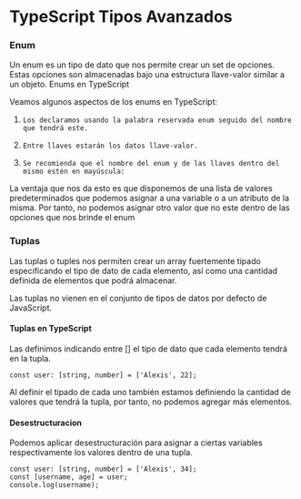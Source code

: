 # TypeScript Tipos Avanzados

### Enum

Un enum es un tipo de dato que nos permite crear un set de opciones. Estas opciones son almacenadas bajo una estructura llave-valor similar a un objeto.
Enums en TypeScript

Veamos algunos aspectos de los enums en TypeScript:

1.     Los declaramos usando la palabra reservada enum seguido del nombre que tendrá este.
2.     Entre llaves estarán los datos llave-valor.
3.     Se recomienda que el nombre del enum y de las llaves dentro del mismo estén en mayúscula:

La ventaja que nos da esto es que disponemos de una lista de valores predeterminados que podemos asignar a una variable o a un atributo de la misma. Por tanto, no podemos asignar otro valor que no este dentro de las opciones que nos brinde el enum


### Tuplas 

Las tuplas o tuples nos permiten crear un array fuertemente tipado especificando el tipo de dato de cada elemento, así como una cantidad definida de elementos que podrá almacenar.

Las tuplas no vienen en el conjunto de tipos de datos por defecto de JavaScript.

#### Tuplas en TypeScript

Las definimos indicando entre [] el tipo de dato que cada elemento tendrá en la tupla.

`const user: [string, number] = ['Alexis', 22];`

Al definir el tipado de cada uno también estamos definiendo la cantidad de valores que tendrá la tupla, por tanto, no podemos agregar más elementos.

#### Desestructuracion

Podemos aplicar desestructuración para asignar a ciertas variables respectivamente los valores dentro de una tupla.

    const user: [string, number] = ['Alexis', 34];
    const [username, age] = user;
    console.log(username);